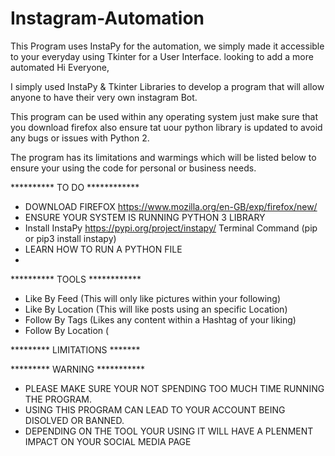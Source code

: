 # Instagram-Automation
This Program uses InstaPy for the automation, we simply made it accessible to your everyday using Tkinter for a User Interface. looking to add a more automated 
Hi Everyone,

I simply used InstaPy & Tkinter Libraries to develop a program that will allow anyone to have their
very own instagram Bot.

This program can be used within any operating system just make sure that you download firefox
also ensure tat uour python library is updated to avoid any bugs or issues with Python 2.

The program has its limitations and warmings which will be listed below 
to ensure your using the code for personal or business needs. 


********** TO DO ************
- DOWNLOAD FIREFOX https://www.mozilla.org/en-GB/exp/firefox/new/
- ENSURE YOUR SYSTEM IS RUNNING PYTHON 3 LIBRARY
- Install InstaPy https://pypi.org/project/instapy/ Terminal Command (pip or pip3 install instapy)
- LEARN HOW TO RUN A PYTHON FILE
-



********** TOOLS ************

- Like By Feed (This will only like pictures within your following)
- Like By Location (This will like posts using an specific Location)
- Follow By Tags (Likes any content within a Hashtag of your liking) 
- Follow By Location (

********* LIMITATIONS *******




********* WARNING *********** 

- PLEASE MAKE SURE YOUR NOT SPENDING TOO MUCH TIME RUNNING THE PROGRAM.
- USING THIS PROGRAM CAN LEAD TO YOUR ACCOUNT BEING DISOLVED OR BANNED.
- DEPENDING ON THE TOOL YOUR USING IT WILL HAVE A PLENMENT IMPACT ON YOUR SOCIAL MEDIA PAGE
